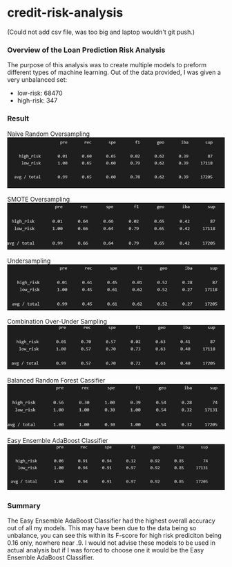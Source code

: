 # credit-risk-analysis

(Could not add csv file, was too big and laptop wouldn't git push.)


### Overview of the Loan Prediction Risk Analysis

The purpose of this analysis was to create multiple models to preform different types of machine learning. Out of the data provided, I was given a very unbalanced set:

- low-risk: 68470
- high-risk: 347

### Result


Naive Random Oversampling
![image](https://github.com/PeijaEn/credit-risk-analysis/blob/main/credit-risk-analysis/images/Native%20Random%20Oversampling.png?raw=true)

SMOTE Oversampling
![image](https://github.com/PeijaEn/credit-risk-analysis/blob/main/credit-risk-analysis/images/Smote%20oversampling.png?raw=true)

Undersampling
![image](https://github.com/PeijaEn/credit-risk-analysis/blob/main/credit-risk-analysis/images/Undersampling.png?raw=true)

Combination Over-Under Sampling
![image](https://github.com/PeijaEn/credit-risk-analysis/blob/main/credit-risk-analysis/images/Combination%20Over-Under%20Sampling.png?raw=true)

Balanced Random Forest Cassifier
![image](https://github.com/PeijaEn/credit-risk-analysis/blob/main/credit-risk-analysis/images/balanced%20random%20forest%20classifier.png?raw=true)

Easy Ensemble AdaBoost Classifier
![image](https://github.com/PeijaEn/credit-risk-analysis/blob/main/credit-risk-analysis/images/Easy%20Ensemble%20Adaboost%20Classifier.png?raw=true)



### Summary

The Easy Ensemble AdaBoost Classifier had the highest overall accuracy out of all my models. This may have been due to the data being so unbalance, you can see this within its F-score for high risk prediciton being 0.16 only, nowhere near .9. I would not advise these models to be used in actual analysis but if I was forced to choose one it would be the Easy Ensemble AdaBoost Classifier.

